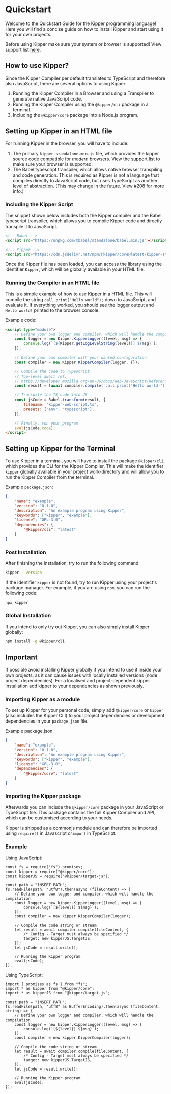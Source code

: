 # Quickstart

Welcome to the Quickstart Guide for the Kipper programming language! Here you will find a concise guide on how to
install Kipper and start using it for your own projects.

<p class="important">
  Before using Kipper make sure your system or browser is supported! View support list
  <a href="./supported-platforms.html">here</a>.
</p>

## How to use Kipper?

Since the Kipper Compiler per default translates to TypeScript and therefore also JavaScript, there are several options to using Kipper:

1. Running the Kipper Compiler in a Browser and using a Transpiler to generate native JavaScript code.
2. Running the Kipper Compiler using the `@kipper/cli` package in a terminal.
3. Including the `@kipper/core` package into a Node.js program.

## Setting up Kipper in an HTML file

For running Kipper in the browser, you will have to include:

1. The primary `kipper-standalone.min.js` file, which provides the kipper source code compatible for _modern_ browsers.
   View the [support list](./supported-platforms.html) to make sure your browser is supported.
2. The Babel typescript transpiler, which allows native browser transpiling and code generation. This is required as Kipper is not a language that compiles directly to JavaScript code, but uses TypeScript as another level of abstraction. (This may change in the future. View [#208](https://github.com/Luna-Klatzer/Kipper/issues/208) for more info.)

### Including the Kipper Script

The snippet shown below includes both the Kipper compiler and the Babel typescript transpiler, which allows you to compile Kipper code and directly transpile it to JavaScript.

```html
<!-- Babel -->
<script src="https://unpkg.com/@babel/standalone/babel.min.js"></script>

<!-- Kipper -->
<script src="https://cdn.jsdelivr.net/npm/@kipper/core@latest/kipper-standalone.min.js"></script>
```

Once the Kipper file has been loaded, you can access the library using the identifier `Kipper`, which will be globally available in your HTML file.

### Running the Compiler in an HTML file

This is a simple example of how to use Kipper in a HTML file. This will compile the string `call print("Hello world");` down to JavaScript, and evaluate it. If everything worked, you should see the logger output and `Hello world!` printed to the browser console.

Example code:

```html
<script type="module">
	// Define your own logger and compiler, which will handle the compilation
	const logger = new Kipper.KipperLogger((level, msg) => {
		console.log(`[${Kipper.getLogLevelString(level)}] ${msg}`);
	});

	// Define your own compiler with your wanted configuration
	const compiler = new Kipper.KipperCompiler(logger, {});

	// Compile the code to Typescript
	// Top-level await ref:
	// https://developer.mozilla.org/en-US/docs/Web/JavaScript/Reference/Operators/await#top_level_await
	const result = (await compiler.compile(`call print("Hello world!");`)).write();

	// Transpile the TS code into JS
	const jsCode = Babel.transform(result, {
		filename: "kipper-web-script.ts",
		presets: ["env", "typescript"],
	});

	// Finally, run your program
	eval(jsCode.code);
</script>
```

## Setting up Kipper for the Terminal

To use Kipper in a terminal, you will have to install the package `@kipper/cli`, which provides the CLI for the Kipper Compiler. This will make the identifier `kipper` globally available in your project work-directory and will allow you to run the Kipper Compiler from the terminal.

Example `package.json`:

```json
{
	"name": "example",
	"version": "0.1.0",
	"description": "An example program using Kipper",
	"keywords": ["kipper", "example"],
	"license": "GPL-3.0",
	"dependencies": {
		"@kipper/cli": "latest"
	}
}
```

### Post Installation

After finishing the installation, try to run the following command:

```bash
kipper --version
```

If the identifier `kipper` is not found, try to run Kipper using your project's package manager. For example, if you are using `npm`, you can run the following code:

```bash
npx kipper
```

### Global Installation

If you intend to only try out Kipper, you can also simply install Kipper globally:

```bash
npm install -g @kipper/cli
```

<article class="important">
  <h2>Important</h2>
  <p>
  If possible avoid installing Kipper globally if you intend to use it inside your own projects, as it can cause issues with locally installed versions (node project dependencies). For a localised and project-dependent kipper installation add kipper to your dependencies as shown previously.
  </p>
</article>

### Importing Kipper as a module

To set up Kipper for your personal code, simply add <code>@kipper/core</code> or <code>kipper</code> (also includes the
Kipper CLI) to your project dependencies or development dependencies in your <code>package.json</code> file.

Example package.json

```json
{
	"name": "example",
	"version": "0.1.0",
	"description": "An example program using Kipper",
	"keywords": ["kipper", "example"],
	"license": "GPL-3.0",
	"dependencies": {
		"@kipper/core": "latest"
	}
}
```

### Importing the Kipper package

Afterwards you can include the `@kipper/core` package in your JavaScript or TypeScript file. This package contains the full Kipper Compiler and API, which can be customised according to your needs.

Kipper is shipped as a commonjs module and can therefore be imported using `require()` in Javascript or`import` in TypeScript.

### Example

Using JavaScript:

```kipper
const fs = require("fs").promises;
const kipper = require("@kipper/core");
const kipperJS = require("@kipper/target-js");

const path = "INSERT_PATH";
fs.readFile(path, "utf8").then(async (fileContent) => {
    // Define your own logger and compiler, which will handle the compilation
    const logger = new kipper.KipperLogger((level, msg) => {
        console.log(`[${level}] ${msg}`);
    });
    const compiler = new kipper.KipperCompiler(logger);

    // Compile the code string or stream
    let result = await compiler.compile(fileContent, {
        /* Config - Target must always be specified */
        target: new kipperJS.TargetJS,
    });
    let jsCode = result.write();

    // Running the Kipper program
    eval(jsCode);
});
```

Using TypeScript:

```kipper
import { promises as fs } from "fs";
import * as kipper from "@kipper/core";
import * as kipperJS from "@kipper/target-js";

const path = "INSERT_PATH";
fs.readFile(path, "utf8" as BufferEncoding).then(async (fileContent: string) => {
    // Define your own logger and compiler, which will handle the compilation
    const logger = new kipper.KipperLogger((level, msg) => {
        console.log(`[${level}] ${msg}`);
    });
    const compiler = new kipper.KipperCompiler(logger);

    // Compile the code string or stream
    let result = await compiler.compile(fileContent, {
        /* Config - Target must always be specified */
        target: new kipperJS.TargetJS,
    });
    let jsCode = result.write();

    // Running the Kipper program
    eval(jsCode);
});
```
